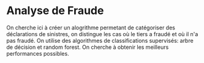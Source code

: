 # Analyse de Fraude

On cherche ici à créer un alogrithme permetant de catégoriser des déclarations de sinistres, on distingue les cas où le tiers a fraudé et où il n'a pas fraudé.
On utilise des algorithmes de classifications supervisés: arbre de décision et random forest. On cherche à obtenir les meilleurs performances possibles.
